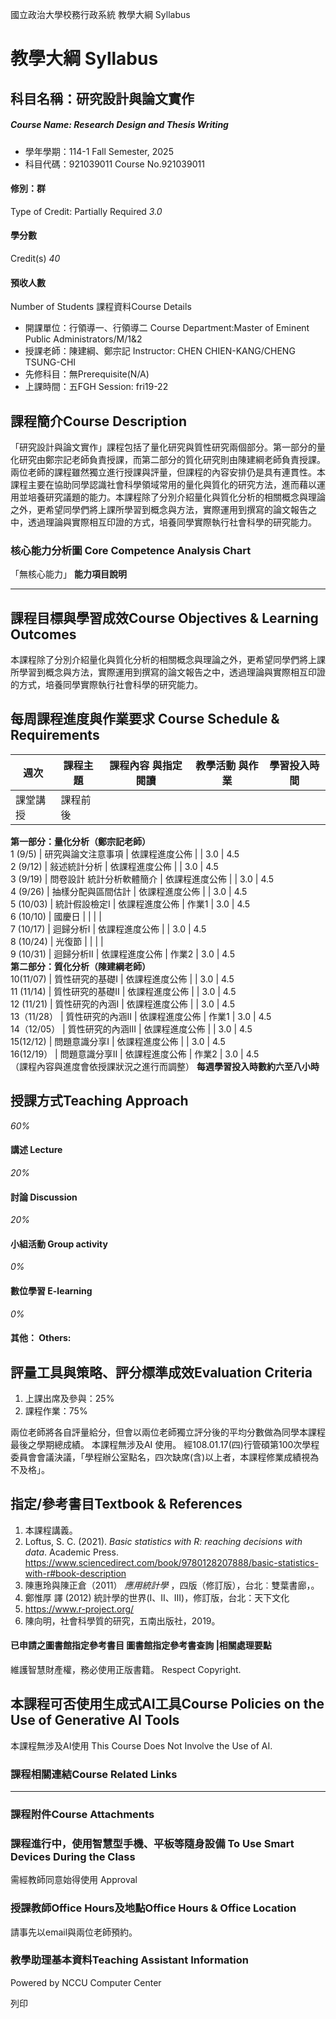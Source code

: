 國立政治大學校務行政系統 教學大綱 Syllabus
# 教學大綱 Syllabus
##  科目名稱：研究設計與論文實作
#####  Course Name: Research Design and Thesis Writing
  * 學年學期：114-1 Fall Semester, 2025 
  * 科目代碼：921039011 Course No.921039011


#### 修別：群
Type of Credit: Partially Required 
_3.0_
#### 學分數
Credit(s)
_40_
#### 預收人數
Number of Students
課程資料Course Details
  * 開課單位：行領導一、行領導二 Course Department:Master of Eminent Public Administrators/M/1&2 
  * 授課老師：陳建綱、鄭宗記 Instructor: CHEN CHIEN-KANG/CHENG TSUNG-CHI 
  * 先修科目：無Prerequisite(N/A)
  * 上課時間：五FGH Session: fri19-22


##  課程簡介Course Description
「研究設計與論文實作」課程包括了量化研究與質性研究兩個部分。第一部分的量化研究由鄭宗記老師負責授課，而第二部分的質化研究則由陳建綱老師負責授課。兩位老師的課程雖然獨立進行授課與評量，但課程的內容安排仍是具有連貫性。本課程主要在協助同學認識社會科學領域常用的量化與質化的研究方法，進而藉以運用並培養研究議題的能力。本課程除了分別介紹量化與質化分析的相關概念與理論之外，更希望同學們將上課所學習到概念與方法，實際運用到撰寫的論文報告之中，透過理論與實際相互印證的方式，培養同學實際執行社會科學的研究能力。
###  核心能力分析圖 Core Competence Analysis Chart
「無核心能力」 
**能力項目說明**
* * *
##  課程目標與學習成效Course Objectives & Learning Outcomes 
本課程除了分別介紹量化與質化分析的相關概念與理論之外，更希望同學們將上課所學習到概念與方法，實際運用到撰寫的論文報告之中，透過理論與實際相互印證的方式，培養同學實際執行社會科學的研究能力。
##  每周課程進度與作業要求 Course Schedule & Requirements
週次 |  課程主題 |  課程內容 與指定閱讀 |  教學活動 與作業 |  學習投入時間  
---|---|---|---|---  
課堂講授 |  課程前後  
**第一部分：量化分析（鄭宗記老師）**  
1 (9/5) |  研究與論文注意事項 |  依課程進度公佈 |  |  3.0 |  4.5  
2 (9/12) |  敍述統計分析 |  依課程進度公佈 |  |  3.0 |  4.5  
3 (9/19) |  問卷設計 統計分析軟體簡介 |  依課程進度公佈 |  |  3.0 |  4.5  
4 (9/26) |  抽樣分配與區間估計 |  依課程進度公佈 |  |  3.0 |  4.5  
5 (10/03) |  統計假設檢定I |  依課程進度公佈 |  作業1 |  3.0 |  4.5  
6 (10/10) |  國慶日 |  |  |  |   
7 (10/17) |  迴歸分析I |  依課程進度公佈 |  |  3.0 |  4.5  
8 (10/24) |  光復節 |  |  |  |   
9 (10/31) |  迴歸分析II |  依課程進度公佈 |  作業2 |  3.0 |  4.5  
**第二部分：質化分析（陳建綱老師）**  
10(11/07) |  質性研究的基礎I |  依課程進度公佈 |  |  3.0 |  4.5  
11 (11/14) |  質性研究的基礎II |  依課程進度公佈 |  |  3.0 |  4.5  
12 (11/21) |  質性研究的內涵I |  依課程進度公佈 |  |  3.0 |  4.5  
13（11/28） |  質性研究的內涵II |  依課程進度公佈 |  作業1 |  3.0 |  4.5  
14（12/05） |  質性研究的內涵III |  依課程進度公佈 |  |  3.0 |  4.5  
15(12/12) |  問題意識分享I |  依課程進度公佈 |  |  3.0 |  4.5  
16(12/19） |  問題意識分享II |  依課程進度公佈 |  作業2 |  3.0 |  4.5  
（課程內容與進度會依授課狀況之進行而調整）
**每週學習投入時數約六至八小時**
##  授課方式Teaching Approach
_60%_
####  講述 Lecture
_20%_
####  討論 Discussion
_20%_
####  小組活動 Group activity
_0%_
####  數位學習 E-learning
_0%_
####  其他： Others:
##  評量工具與策略、評分標準成效Evaluation Criteria
  1. 上課出席及參與：25%
  2. 課程作業：75%


兩位老師將各自評量給分，但會以兩位老師獨立評分後的平均分數做為同學本課程最後之學期總成績。
本課程無涉及AI 使用。
經108.01.17(四)行管碩第100次學程委員會會議決議，「學程辦公室點名，四次缺席(含)以上者，本課程修業成績視為不及格」。
##  指定/參考書目Textbook & References
  1. 本課程講義。
  2. Loftus, S. C. (2021).  _Basic statistics with R: reaching decisions with data_. Academic Press. https://www.sciencedirect.com/book/9780128207888/basic-statistics-with-r#book-description
  3. 陳惠玲與陳正倉（2011） _應用統計學_ ，四版（修訂版），台北︰雙葉書廊，。
  4. 鄭惟厚 譯 (2012) 統計學的世界(I、II、III)，修訂版，台北：天下文化
  5. https://www.r-project.org/
  6. 陳向明，社會科學質的研究，五南出版社，2019。


####  已申請之圖書館指定參考書目  圖書館指定參考書查詢 |相關處理要點
維護智慧財產權，務必使用正版書籍。 Respect Copyright.
##  本課程可否使用生成式AI工具Course Policies on the Use of Generative AI Tools
本課程無涉及AI使用 This Course Does Not Involve the Use of AI.
###  課程相關連結Course Related Links
* * *
###  課程附件Course Attachments
###  課程進行中，使用智慧型手機、平板等隨身設備 To Use Smart Devices During the Class
需經教師同意始得使用  Approval
###  授課教師Office Hours及地點Office Hours & Office Location
請事先以email與兩位老師預約。
###  教學助理基本資料Teaching Assistant Information
Powered by NCCU Computer Center
  
列印
